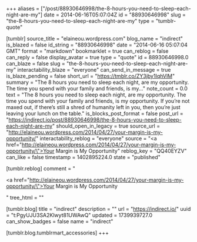 +++
aliases = ["/post/88930646998/the-8-hours-you-need-to-sleep-each-night-are-my"]
date = 2014-06-16T05:07:04Z
id = "88930646998"
slug = "the-8-hours-you-need-to-sleep-each-night-are-my"
type = "tumblr-quote"

[tumblr]
source_title = "elaineou.wordpress.com"
blog_name = "indirect"
is_blazed = false
id_string = "88930646998"
date = "2014-06-16 05:07:04 GMT"
format = "markdown"
bookmarklet = true
can_reblog = false
can_reply = false
display_avatar = true
type = "quote"
id = 88930646998.0
can_blaze = false
slug = "the-8-hours-you-need-to-sleep-each-night-are-my"
interactability_blaze = "everyone"
can_send_in_message = true
is_blaze_pending = false
short_url = "https://tmblr.co/ZY3jby1IqhVlM"
summary = "The 8 hours you need to sleep each night, are my opportunity. The time you spend with your family and friends, is my..."
note_count = 0.0
text = "The 8 hours you need to sleep each night, are my opportunity. The time you spend with your family and friends, is my opportunity. If you’re not maxed out, if there’s still a shred of humanity left in you, then you’re just leaving your lunch on the table."
is_blocks_post_format = false
post_url = "https://indirect.io/post/88930646998/the-8-hours-you-need-to-sleep-each-night-are-my"
should_open_in_legacy = true
source_url = "http://elaineou.wordpress.com/2014/04/27/your-margin-is-my-opportunity/"
interactability_reblog = "everyone"
source = "<a href=\"http://elaineou.wordpress.com/2014/04/27/your-margin-is-my-opportunity/\">Your Margin is My Opportunity</a>"
reblog_key = "QQ40EYZV"
can_like = false
timestamp = 1402895224.0
state = "published"

[tumblr.reblog]
comment = "<p><a href=\"http://elaineou.wordpress.com/2014/04/27/your-margin-is-my-opportunity/\">Your Margin is My Opportunity</a></p>"
tree_html = ""

[tumblr.blog]
title = "indirect"
description = ""
url = "https://indirect.io/"
uuid = "t:PgyUJU3SA2Klwyt81UWAwQ"
updated = 1739939727.0
can_show_badges = false
name = "indirect"

[tumblr.blog.tumblrmart_accessories]
+++
